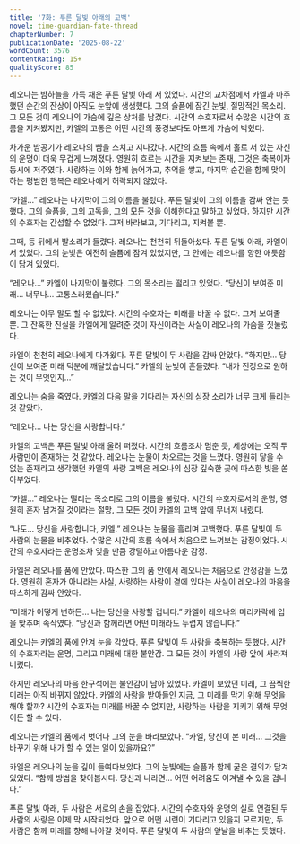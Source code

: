 ```yaml
---
title: '7화: 푸른 달빛 아래의 고백'
novel: time-guardian-fate-thread
chapterNumber: 7
publicationDate: '2025-08-22'
wordCount: 3576
contentRating: 15+
qualityScore: 85
---
```


레오나는 밤하늘을 가득 채운 푸른 달빛 아래 서 있었다. 시간의 교차점에서 카엘과 마주했던 순간의 잔상이 아직도 눈앞에 생생했다. 그의 슬픔에 잠긴 눈빛, 절망적인 목소리. 그 모든 것이 레오나의 가슴에 깊은 상처를 남겼다. 시간의 수호자로서 수많은 시간의 흐름을 지켜봤지만, 카엘의 고통은 어떤 시간의 풍경보다도 아프게 가슴에 박혔다.

차가운 밤공기가 레오나의 뺨을 스치고 지나갔다. 시간의 흐름 속에서 홀로 서 있는 자신의 운명이 더욱 무겁게 느껴졌다. 영원히 흐르는 시간을 지켜보는 존재, 그것은 축복이자 동시에 저주였다. 사랑하는 이와 함께 늙어가고, 추억을 쌓고, 마지막 순간을 함께 맞이하는 평범한 행복은 레오나에게 허락되지 않았다.

“카엘…” 레오나는 나지막이 그의 이름을 불렀다. 푸른 달빛이 그의 이름을 감싸 안는 듯했다. 그의 슬픔을, 그의 고독을, 그의 모든 것을 이해한다고 말하고 싶었다. 하지만 시간의 수호자는 간섭할 수 없었다. 그저 바라보고, 기다리고, 지켜볼 뿐.

그때, 등 뒤에서 발소리가 들렸다. 레오나는 천천히 뒤돌아섰다. 푸른 달빛 아래, 카엘이 서 있었다. 그의 눈빛은 여전히 슬픔에 잠겨 있었지만, 그 안에는 레오나를 향한 애틋함이 담겨 있었다.

“레오나…” 카엘이 나지막이 불렀다. 그의 목소리는 떨리고 있었다.  “당신이 보여준 미래… 너무나… 고통스러웠습니다.”

레오나는 아무 말도 할 수 없었다. 시간의 수호자는 미래를 바꿀 수 없다. 그저 보여줄 뿐. 그 잔혹한 진실을 카엘에게 알려준 것이 자신이라는 사실이 레오나의 가슴을 짓눌렀다.

카엘이 천천히 레오나에게 다가왔다. 푸른 달빛이 두 사람을 감싸 안았다. “하지만… 당신이 보여준 미래 덕분에 깨달았습니다.” 카엘의 눈빛이 흔들렸다. “내가 진정으로 원하는 것이 무엇인지…”

레오나는 숨을 죽였다. 카엘의 다음 말을 기다리는 자신의 심장 소리가 너무 크게 들리는 것 같았다.

“레오나… 나는 당신을 사랑합니다.”

카엘의 고백은 푸른 달빛 아래 울려 퍼졌다. 시간의 흐름조차 멈춘 듯, 세상에는 오직 두 사람만이 존재하는 것 같았다. 레오나는 눈물이 차오르는 것을 느꼈다. 영원히 닿을 수 없는 존재라고 생각했던 카엘의 사랑 고백은 레오나의 심장 깊숙한 곳에 따스한 빛을 쏟아부었다.

“카엘…” 레오나는 떨리는 목소리로 그의 이름을 불렀다.  시간의 수호자로서의 운명, 영원히 혼자 남겨질 것이라는 절망, 그 모든 것이 카엘의 고백 앞에 무너져 내렸다.

“나도… 당신을 사랑합니다, 카엘.” 레오나는 눈물을 흘리며 고백했다. 푸른 달빛이 두 사람의 눈물을 비추었다.  수많은 시간의 흐름 속에서 처음으로 느껴보는 감정이었다.  시간의 수호자라는 운명조차 잊을 만큼 강렬하고 아름다운 감정.

카엘은 레오나를 품에 안았다. 따스한 그의 품 안에서 레오나는 처음으로 안정감을 느꼈다. 영원히 혼자가 아니라는 사실, 사랑하는 사람이 곁에 있다는 사실이 레오나의 마음을 따스하게 감싸 안았다.

“미래가 어떻게 변하든… 나는 당신을 사랑할 겁니다.” 카엘이 레오나의 머리카락에 입을 맞추며 속삭였다.  “당신과 함께라면 어떤 미래라도 두렵지 않습니다.”

레오나는 카엘의 품에 안겨 눈을 감았다. 푸른 달빛이 두 사람을 축복하는 듯했다. 시간의 수호자라는 운명, 그리고 미래에 대한 불안감. 그 모든 것이 카엘의 사랑 앞에 사라져 버렸다.

하지만 레오나의 마음 한구석에는 불안감이 남아 있었다. 카엘이 보았던 미래, 그 끔찍한 미래는 아직 바뀌지 않았다.  카엘의 사랑을 받아들인 지금, 그 미래를 막기 위해 무엇을 해야 할까? 시간의 수호자는 미래를 바꿀 수 없지만, 사랑하는 사람을 지키기 위해 무엇이든 할 수 있다.

레오나는 카엘의 품에서 벗어나 그의 눈을 바라보았다.  “카엘, 당신이 본 미래…  그것을 바꾸기 위해 내가 할 수 있는 일이 있을까요?”

카엘은 레오나의 눈을 깊이 들여다보았다. 그의 눈빛에는 슬픔과 함께 굳은 결의가 담겨 있었다. “함께 방법을 찾아봅시다.  당신과 나라면…  어떤 어려움도 이겨낼 수 있을 겁니다.”

푸른 달빛 아래, 두 사람은 서로의 손을 잡았다.  시간의 수호자와 운명의 실로 연결된 두 사람의 사랑은 이제 막 시작되었다.  앞으로 어떤 시련이 기다리고 있을지 모르지만, 두 사람은 함께 미래를 향해 나아갈 것이다. 푸른 달빛이 두 사람의 앞날을 비추는 듯했다.